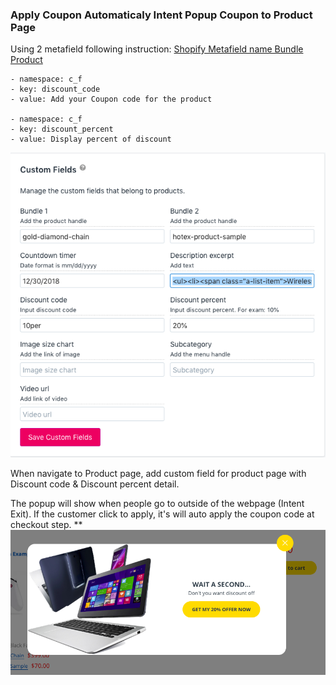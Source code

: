### Apply Coupon Automaticaly Intent Popup Coupon to Product Page

Using 2 metafield following instruction: [Shopify Metafield name Bundle Product ](/shopify-metafield.md)

```
- namespace: c_f
- key: discount_code
- value: Add your Coupon code for the product

- namespace: c_f
- key: discount_percent
- value: Display percent of discount
```
![](/assets/metafieldproduct.png)

When navigate to Product page, add custom field for product page with Discount code & Discount percent detail.

The popup will show when people go to outside of the webpage (Intent Exit). If the customer click to apply, it's will auto apply the coupon code at checkout step.
**
![](/assets/intentpopup.png)


